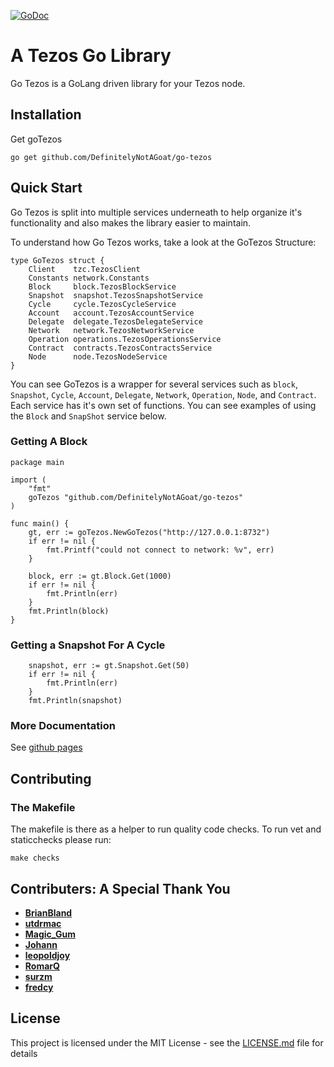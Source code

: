 [![GoDoc](https://godoc.org/github.com/golang/gddo?status.svg)](https://godoc.org/github.com/DefinitelyNotAGoat/go-tezos)
# A Tezos Go Library

Go Tezos is a GoLang driven library for your Tezos node. 

## Installation

Get goTezos 
```
go get github.com/DefinitelyNotAGoat/go-tezos
```

## Quick Start 
Go Tezos is split into multiple services underneath to help organize it's functionality and also makes the library easier to maintain. 

To understand how Go Tezos works, take a look at the GoTezos Structure: 
```
type GoTezos struct {
	Client    tzc.TezosClient
	Constants network.Constants
	Block     block.TezosBlockService
	Snapshot  snapshot.TezosSnapshotService
	Cycle     cycle.TezosCycleService
	Account   account.TezosAccountService
	Delegate  delegate.TezosDelegateService
	Network   network.TezosNetworkService
	Operation operations.TezosOperationsService
	Contract  contracts.TezosContractsService
	Node      node.TezosNodeService
}
```
You can see GoTezos is a wrapper for several services such as `block`,  `Snapshot`, `Cycle`, `Account`, `Delegate`, `Network`, `Operation`, `Node`, and `Contract`.
Each service has it's own set of functions. You can see examples of using the `Block` and `SnapShot` service below.


### Getting A Block

```
package main

import (
	"fmt"
	goTezos "github.com/DefinitelyNotAGoat/go-tezos"
)

func main() {
	gt, err := goTezos.NewGoTezos("http://127.0.0.1:8732")
	if err != nil {
		fmt.Printf("could not connect to network: %v", err)
	}

	block, err := gt.Block.Get(1000)
	if err != nil {
		fmt.Println(err)
	}
	fmt.Println(block)
}
```

### Getting a Snapshot For A Cycle
```
	snapshot, err := gt.Snapshot.Get(50)
	if err != nil {
		fmt.Println(err)
	}
	fmt.Println(snapshot)
```

### More Documentation
See [github pages](https://definitelynotagoat.github.io/go-tezos/v2/)

## Contributing

### The Makefile
The makefile is there as a helper to run quality code checks. To run vet and staticchecks please run: 
```
make checks
```

## Contributers: A Special Thank You

* [**BrianBland**](https://github.com/BrianBland)
* [**utdrmac**](https://github.com/utdrmac)
* [**Magic_Gum**](https://github.com/fkbenjamin)
* [**Johann**](https://github.com/tulpenhaendler)
* [**leopoldjoy**](https://github.com/leopoldjoy)
* [**RomarQ**](https://github.com/RomarQ)
* [**surzm**](https://github.com/surzm)
* [**fredcy**](https://github.com/fredcy)

## License

This project is licensed under the MIT License - see the [LICENSE.md](LICENSE.md) file for details
